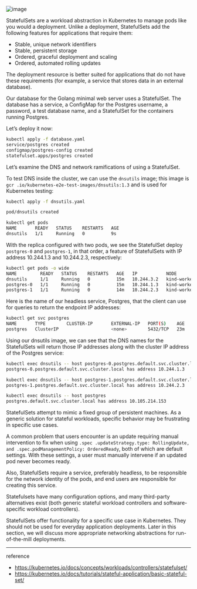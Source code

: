 
![image](https://github.com/rlaisqls/rlaisqls/assets/81006587/4ad965a1-a37c-427b-a0af-36c650186c81)

StatefulSets are a workload abstraction in Kubernetes to manage pods like you would a deployment. Unlike a deployment, StatefulSets add the following features for applications that require them:

- Stable, unique network identifiers
- Stable, persistent storage
- Ordered, graceful deployment and scaling
- Ordered, automated rolling updates

The deployment resource is better suited for applications that do not have these requirements (for example, a service that stores data in an external database).

Our database for the Golang minimal web server uses a StatefulSet. The database has a service, a ConfigMap for the Postgres username, a password, a test database name, and a StatefulSet for the containers running Postgres.

Let’s deploy it now:

```bash
kubectl apply -f database.yaml
service/postgres created
configmap/postgres-config created
statefulset.apps/postgres created
```

Let’s examine the DNS and network ramifications of using a StatefulSet.

To test DNS inside the cluster, we can use the `dnsutils` image; this image is `gcr .io/kubernetes-e2e-test-images/dnsutils:1.3` and is used for Kubernetes testing:

```bash
kubectl apply -f dnsutils.yaml

pod/dnsutils created

kubectl get pods
NAME       READY   STATUS    RESTARTS   AGE
dnsutils   1/1     Running   0          9s
```

With the replica configured with two pods, we see the StatefulSet deploy `postgres-0` and `postgres-1`, in that order, a feature of StatefulSets with IP address 10.244.1.3 and 10.244.2.3, respectively:

```bash
kubectl get pods -o wide
NAME         READY   STATUS    RESTARTS   AGE   IP           NODE
dnsutils     1/1     Running   0          15m   10.244.3.2   kind-worker3
postgres-0   1/1     Running   0          15m   10.244.1.3   kind-worker2
postgres-1   1/1     Running   0          14m   10.244.2.3   kind-worker
```

Here is the name of our headless service, Postgres, that the client can use for queries to return the endpoint IP addresses:

```bash
kubectl get svc postgres
NAME       TYPE        CLUSTER-IP       EXTERNAL-IP   PORT(S)    AGE
postgres   ClusterIP                    <none>        5432/TCP   23m
```

Using our dnsutils image, we can see that the DNS names for the StatefulSets will return those IP addresses along with the cluster IP address of the Postgres service:

```bash
kubectl exec dnsutils -- host postgres-0.postgres.default.svc.cluster.local.
postgres-0.postgres.default.svc.cluster.local has address 10.244.1.3

kubectl exec dnsutils -- host postgres-1.postgres.default.svc.cluster.local.
postgres-1.postgres.default.svc.cluster.local has address 10.244.2.3

kubectl exec dnsutils -- host postgres
postgres.default.svc.cluster.local has address 10.105.214.153
```

StatefulSets attempt to mimic a fixed group of persistent machines. As a generic solution for stateful workloads, specific behavior may be frustrating in specific use cases.

A common problem that users encounter is an update requiring manual intervention to fix when using `.spec .updateStrategy.type: RollingUpdate, and .spec.podManagementPolicy: OrderedReady`, both of which are default settings. With these settings, a user must manually intervene if an updated pod never becomes ready.

Also, StatefulSets require a service, preferably headless, to be responsible for the network identity of the pods, and end users are responsible for creating this service.

Statefulsets have many configuration options, and many third-party alternatives exist (both generic stateful workload controllers and software-specific workload controllers).

StatefulSets offer functionality for a specific use case in Kubernetes. They should not be used for everyday application deployments. Later in this section, we will discuss more appropriate networking abstractions for run-of-the-mill deployments.

---
reference
- https://kubernetes.io/docs/concepts/workloads/controllers/statefulset/
- https://kubernetes.io/docs/tutorials/stateful-application/basic-stateful-set/